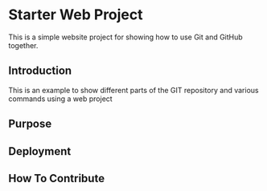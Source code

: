 # Starter Web Project
This is a simple website project for showing how to use Git and GitHub together.
## Introduction
This is an example to show different parts of the GIT repository and various commands using a web project
## Purpose

## Deployment

## How To Contribute